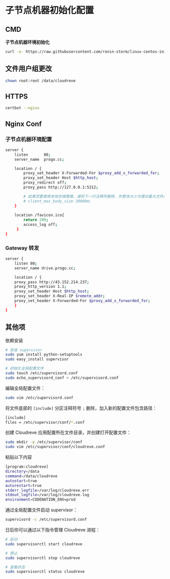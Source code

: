# 子节点机器初始化配置

## CMD

**子节点机器环境初始化**

```bash
curl -o- https://raw.githubusercontent.com/ronin-storm/linux-centos-init/main/scripts/node-init.sh | bash
```

## 文件用户组更改

```bash
chown root:root /data/cloudreve
```

## HTTPS

```bash
certbot --nginx
```

## Nginx Conf

### 子节点机器环境配置

```bash
server {
    listen       80;
    server_name  progo.cc;

    location / {
        proxy_set_header X-Forwarded-For $proxy_add_x_forwarded_for;
        proxy_set_header Host $http_host;
        proxy_redirect off;
        proxy_pass http://127.0.0.1:5212;

        # 如果您要使用本地存储策略，请将下一行注释符删除，并更改大小为理论最大文件尺寸
        # client_max_body_size 20000m;
    }
    
    location /favicon.ico{
	    return 200;
	    access_log off;
     }
}
```

### Gateway 转发

```bash
server {
    listen 80;
    server_name drive.progo.cc;

    location / {
    proxy_pass http://43.152.214.237;
    proxy_http_version 1.1;
    proxy_set_header Host $http_host;
    proxy_set_header X-Real-IP $remote_addr;
    proxy_set_header X-Forwarded-For $proxy_add_x_forwarded_for;
    }
}
```

## 其他项

依赖安装

```bash
# 安装 supervisor
sudo yum install python-setuptools
sudo easy_install supervisor

# 初始化全局配置文件
sudo touch /etc/supervisord.conf
sudo echo_supervisord_conf > /etc/supervisord.conf
```

编辑全局配置文件：

```bash
sudo vim /etc/supervisord.conf
```

将文件底部的 `[include]` 分区注释符号 `;` 删除，加入新的配置文件包含路径：
```bash
[include]
files = /etc/supervisor/conf/*.conf
```

创建 Cloudreve 应用配置所在文件目录，并创建打开配置文件：

```bash
sudo mkdir -p /etc/supervisor/conf
sudo vim /etc/supervisor/conf/cloudreve.conf
```

粘贴以下内容

```bash
[program:cloudreve]
directory=/data
command=/data/cloudreve
autostart=true
autorestart=true
stderr_logfile=/var/log/cloudreve.err
stdout_logfile=/var/log/cloudreve.log
environment=CODENATION_ENV=prod
```

通过全局配置文件启动 supervisor：

```bash
supervisord -c /etc/supervisord.conf
```

日后你可以通过以下指令管理 Cloudreve 进程：

```bash
# 启动
sudo supervisorctl start cloudreve

# 停止
sudo supervisorctl stop cloudreve

# 查看状态
sudo supervisorctl status cloudreve
```
